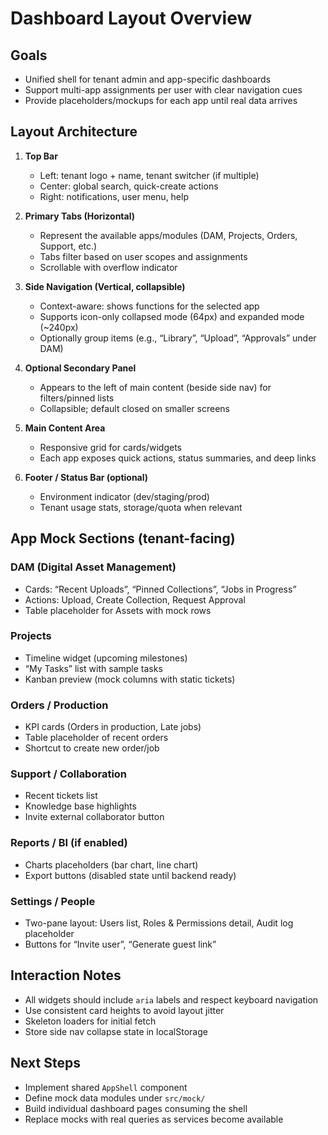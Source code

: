 # Dashboard Layout Overview

## Goals
- Unified shell for tenant admin and app-specific dashboards
- Support multi-app assignments per user with clear navigation cues
- Provide placeholders/mockups for each app until real data arrives

## Layout Architecture
1. **Top Bar**
   - Left: tenant logo + name, tenant switcher (if multiple)
   - Center: global search, quick-create actions
   - Right: notifications, user menu, help

2. **Primary Tabs (Horizontal)**
   - Represent the available apps/modules (DAM, Projects, Orders, Support, etc.)
   - Tabs filter based on user scopes and assignments
   - Scrollable with overflow indicator

3. **Side Navigation (Vertical, collapsible)**
   - Context-aware: shows functions for the selected app
   - Supports icon-only collapsed mode (64px) and expanded mode (~240px)
   - Optionally group items (e.g., “Library”, “Upload”, “Approvals” under DAM)

4. **Optional Secondary Panel**
   - Appears to the left of main content (beside side nav) for filters/pinned lists
   - Collapsible; default closed on smaller screens

5. **Main Content Area**
   - Responsive grid for cards/widgets
   - Each app exposes quick actions, status summaries, and deep links

6. **Footer / Status Bar (optional)**
   - Environment indicator (dev/staging/prod)
   - Tenant usage stats, storage/quota when relevant

## App Mock Sections (tenant-facing)
### DAM (Digital Asset Management)
- Cards: “Recent Uploads”, “Pinned Collections”, “Jobs in Progress”
- Actions: Upload, Create Collection, Request Approval
- Table placeholder for Assets with mock rows

### Projects
- Timeline widget (upcoming milestones)
- “My Tasks” list with sample tasks
- Kanban preview (mock columns with static tickets)

### Orders / Production
- KPI cards (Orders in production, Late jobs)
- Table placeholder of recent orders
- Shortcut to create new order/job

### Support / Collaboration
- Recent tickets list
- Knowledge base highlights
- Invite external collaborator button

### Reports / BI (if enabled)
- Charts placeholders (bar chart, line chart)
- Export buttons (disabled state until backend ready)

### Settings / People
- Two-pane layout: Users list, Roles & Permissions detail, Audit log placeholder
- Buttons for “Invite user”, “Generate guest link”

## Interaction Notes
- All widgets should include `aria` labels and respect keyboard navigation
- Use consistent card heights to avoid layout jitter
- Skeleton loaders for initial fetch
- Store side nav collapse state in localStorage

## Next Steps
- Implement shared `AppShell` component
- Define mock data modules under `src/mock/`
- Build individual dashboard pages consuming the shell
- Replace mocks with real queries as services become available


